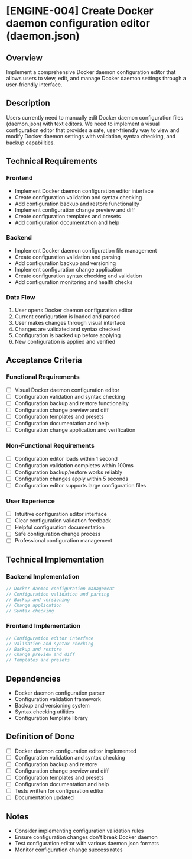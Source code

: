 # [ENGINE-004] Create Docker daemon configuration editor (daemon.json)

## Overview

Implement a comprehensive Docker daemon configuration editor that allows users to view, edit, and manage Docker daemon settings through a user-friendly interface.

## Description

Users currently need to manually edit Docker daemon configuration files (daemon.json) with text editors. We need to implement a visual configuration editor that provides a safe, user-friendly way to view and modify Docker daemon settings with validation, syntax checking, and backup capabilities.

## Technical Requirements

### Frontend

- Implement Docker daemon configuration editor interface
- Create configuration validation and syntax checking
- Add configuration backup and restore functionality
- Implement configuration change preview and diff
- Create configuration templates and presets
- Add configuration documentation and help

### Backend

- Implement Docker daemon configuration file management
- Create configuration validation and parsing
- Add configuration backup and versioning
- Implement configuration change application
- Create configuration syntax checking and validation
- Add configuration monitoring and health checks

### Data Flow

1. User opens Docker daemon configuration editor
2. Current configuration is loaded and parsed
3. User makes changes through visual interface
4. Changes are validated and syntax checked
5. Configuration is backed up before applying
6. New configuration is applied and verified

## Acceptance Criteria

### Functional Requirements

- [ ] Visual Docker daemon configuration editor
- [ ] Configuration validation and syntax checking
- [ ] Configuration backup and restore functionality
- [ ] Configuration change preview and diff
- [ ] Configuration templates and presets
- [ ] Configuration documentation and help
- [ ] Configuration change application and verification

### Non-Functional Requirements

- [ ] Configuration editor loads within 1 second
- [ ] Configuration validation completes within 100ms
- [ ] Configuration backup/restore works reliably
- [ ] Configuration changes apply within 5 seconds
- [ ] Configuration editor supports large configuration files

### User Experience

- [ ] Intuitive configuration editor interface
- [ ] Clear configuration validation feedback
- [ ] Helpful configuration documentation
- [ ] Safe configuration change process
- [ ] Professional configuration management

## Technical Implementation

### Backend Implementation

```rust
// Docker daemon configuration management
// Configuration validation and parsing
// Backup and versioning
// Change application
// Syntax checking
```

### Frontend Implementation

```typescript
// Configuration editor interface
// Validation and syntax checking
// Backup and restore
// Change preview and diff
// Templates and presets
```

## Dependencies

- Docker daemon configuration parser
- Configuration validation framework
- Backup and versioning system
- Syntax checking utilities
- Configuration template library

## Definition of Done

- [ ] Docker daemon configuration editor implemented
- [ ] Configuration validation and syntax checking
- [ ] Configuration backup and restore
- [ ] Configuration change preview and diff
- [ ] Configuration templates and presets
- [ ] Configuration documentation and help
- [ ] Tests written for configuration editor
- [ ] Documentation updated

## Notes

- Consider implementing configuration validation rules
- Ensure configuration changes don't break Docker daemon
- Test configuration editor with various daemon.json formats
- Monitor configuration change success rates

